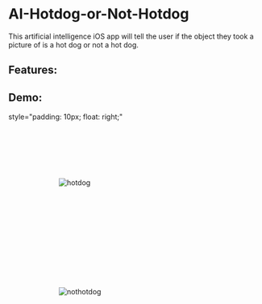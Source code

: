 # AI-Hotdog-or-Not-Hotdog
This artificial intelligence iOS app will tell the user if the object they took a picture of is a hot dog or not a hot dog.

## Features:

## Demo:
style="padding: 10px; float: right;"
<div>
<img style="padding: 100px; float: left;" src="https://media.giphy.com/media/VbE3UYeZ2ywdJH0hej/giphy.gif" title="hotdog"/>
<img style="float: left; padding: 100px;" src="https://media.giphy.com/media/WovVJt20yNiakNiVSU/giphy.gif" title="nothotdog"/>
</div>
